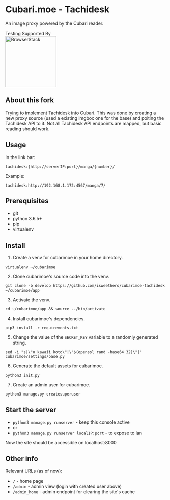 # Cubari.moe - Tachidesk
An image proxy powered by the Cubari reader.

Testing Supported By<br/>
<img width="160" src="http://foundation.zurb.com/sites/docs/assets/img/logos/browser-stack.svg" alt="BrowserStack"/>

## About this fork
Trying to implement Tachidesk into Cubari. This was done by creating a new proxy source (used a existing imgbox one for the base) and poiting the Tachidesk API to it. Not all Tachidesk API endpoints are mapped, but basic reading should work.

## Usage
In the link bar:
```
tachidesk:{http://serverIP:port}/manga/{number}/
```
Example:
```
tachidesk:http://192.168.1.172:4567/manga/7/
```

## Prerequisites 
- git
- python 3.6.5+
- pip
- virtualenv

## Install
1. Create a venv for cubarimoe in your home directory.
```
virtualenv ~/cubarimoe
```

2. Clone cubarimoe's source code into the venv.
```
git clone -b develop https://github.com/isweethero/cubarimoe-tachidesk ~/cubarimoe/app
```

3. Activate the venv.
```
cd ~/cubarimoe/app && source ../bin/activate
```

4. Install cubarimoe's dependencies.
```
pip3 install -r requirements.txt
```

5. Change the value of the `SECRET_KEY` variable to a randomly generated string.
```
sed -i "s|\"o kawaii koto\"|\"$(openssl rand -base64 32)\"|" cubarimoe/settings/base.py
```

6. Generate the default assets for cubarimoe.
```
python3 init.py
```

7. Create an admin user for cubarimoe.
```
python3 manage.py createsuperuser
```

## Start the server
-  `python3 manage.py runserver` - keep this console active
- or
-  `python3 manage.py runserver localIP:port` - to expose to lan

Now the site should be accessible on localhost:8000

## Other info
Relevant URLs (as of now): 

- `/` - home page
- `/admin` - admin view (login with created user above)
- `/admin_home` - admin endpoint for clearing the site's cache
